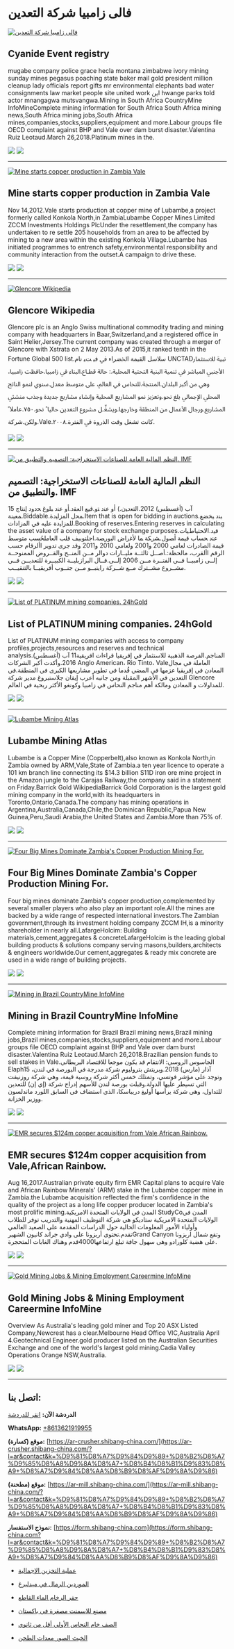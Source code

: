 # فالى زامبيا شركة التعدين

<a href="https://swt.shibang-china.com/?l=ar&img&k=%D9%81%D8%A7%D9%84%D9%89+%D8%B2%D8%A7%D9%85%D8%A8%D9%8A%D8%A7+%D8%B4%D8%B1%D9%83%D8%A9+%D8%A7%D9%84%D8%AA%D8%B9%D8%AF%D9%8A%D9%86" target="_blank">![فالى زامبيا شركة التعدين](http://static.shibang-china.com/all-800x300/299.jpg)</a>

## Cyanide Event registry
mugabe company police grace hecla montana zimbabwe ivory mining sunday mines pegasus poaching state baker mail gold president million cleanup lady officials report gifts mr environmental elephants bad water consignments law market people site united work این hwange parks told actor mnangagwa mutsvangwa.Mining in South Africa CountryMine InfoMineComplete mining information for South Africa South Africa mining news,South Africa mining jobs,South Africa mines,companies,stocks,suppliers,equipment and more.Labour groups file OECD complaint against BHP and Vale over dam burst disaster.Valentina Ruiz Leotaud.March 26,2018.Platinum mines in the.


<a href="https://whatsapp.shibangsoft.com/WhatsApp.php" target="_blank" title="WhatsApp">![](http://static.shibang-china.com/icon/whatsapp.png)</a> <a href="https://swt.shibang-china.com/?l=ar&icon&k=%D9%81%D8%A7%D9%84%D9%89+%D8%B2%D8%A7%D9%85%D8%A8%D9%8A%D8%A7+%D8%B4%D8%B1%D9%83%D8%A9+%D8%A7%D9%84%D8%AA%D8%B9%D8%AF%D9%8A%D9%86" target="_blank">![](http://static.shibang-china.com/icon/chat-ar.png)</a>

---

<a href="https://swt.shibang-china.com/?l=ar&img&k=%D9%81%D8%A7%D9%84%D9%89+%D8%B2%D8%A7%D9%85%D8%A8%D9%8A%D8%A7+%D8%B4%D8%B1%D9%83%D8%A9+%D8%A7%D9%84%D8%AA%D8%B9%D8%AF%D9%8A%D9%86" target="_blank">![Mine starts copper production in Zambia Vale](http://static.shibang-china.com/all-800x300/549.jpg)</a>

## Mine starts copper production in Zambia Vale
Nov 14,2012.Vale starts production at copper mine of Lubambe,a project formerly called Konkola North,in Zambia​Lubambe Copper Mines Limited ZCCM Investments Holdings PlcUnder the resettlement,the company has undertaken to re settle 205 households from an area to be affected by mining to a new area within the existing Konkola Village.Lubambe has initiated programmes to entrench safety,environmental responsibility and community interaction from the outset.A campaign to drive these.


<a href="https://whatsapp.shibangsoft.com/WhatsApp.php" target="_blank" title="WhatsApp">![](http://static.shibang-china.com/icon/whatsapp.png)</a> <a href="https://swt.shibang-china.com/?l=ar&icon&k=%D9%81%D8%A7%D9%84%D9%89+%D8%B2%D8%A7%D9%85%D8%A8%D9%8A%D8%A7+%D8%B4%D8%B1%D9%83%D8%A9+%D8%A7%D9%84%D8%AA%D8%B9%D8%AF%D9%8A%D9%86" target="_blank">![](http://static.shibang-china.com/icon/chat-ar.png)</a>

---

<a href="https://swt.shibang-china.com/?l=ar&img&k=%D9%81%D8%A7%D9%84%D9%89+%D8%B2%D8%A7%D9%85%D8%A8%D9%8A%D8%A7+%D8%B4%D8%B1%D9%83%D8%A9+%D8%A7%D9%84%D8%AA%D8%B9%D8%AF%D9%8A%D9%86" target="_blank">![Glencore Wikipedia](http://static.shibang-china.com/all-800x300/91.jpg)</a>

## Glencore Wikipedia
Glencore plc is an Anglo Swiss multinational commodity trading and mining company with headquarters in Baar,Switzerland,and a registered office in Saint Helier,Jersey.The current company was created through a merger of Glencore with Xstrata on 2 May 2013.As of 2015,it ranked tenth in the Fortune Global 500 list.ﺳﻼﺳﻞ ﺍﻟﻘﻴﻤﺔ ﺍﳋﻀﺮﺍﺀ ﰲ ﻓﻴ ﺖﻴ ﻧﺎﻡ UNCTADﻧﺒﻴﺔ ﻟﻼﺳﺘﺜﻤﺎﺭ ﺍﻷﺟﻨﱯ ﺍﳌﺒﺎﺷﺮ ﰲ ﺗﻨﻤﻴﺔ ﺍﻟﺒﻨﻴﺔ ﺍﻟﺘﺤﺘﻴﺔ ﺍﶈﻠﻴﺔ.: ﺣﺎﻟﺔ ﻗﻄـﺎﻉ.ﺍﻟﺒﻨﺎﺀ ﰲ ﺯﺍﻣﺒﻴﺎ.ﺣﺎﻓﻈﺖ ﺯﺍﻣﺒﻴﺎ، ﻭﻫﻲ ﻣﻦ ﺃﻛﱪ ﺍﻟﺒﻠﺪﺍﻥ.ﺍﳌﻨﺘﺠﺔ.ﻟﻠﻨﺤﺎﺱ ﰲ ﺍﻟﻌﺎﱂ، ﻋﻠﻰ ﻣﺘﻮﺳﻂ ﻣﻌﺪﻝ.ﺳﻨﻮﻱ ﻟﻨﻤﻮ ﺍﻟﻨﺎﺗﺞ ﺍﶈﻠﻲ ﺍﻹﲨﺎﱄ ﺑﻠﻎ ﳓﻮ.ﻭﺗﻌﺰﻳﺰ ﳕﻮ ﺍﳌﺸﺎﺭﻳﻊ ﺍﶈﻠﻴﺔ ﻭﺇﻧﺸﺎﺀ ﻣﺸﺎﺭﻳﻊ ﺟﺪﻳﺪﺓ ﻭﺟﺬﺏ ﻣﻨﺸﺌﻲ ﺍﳌﺸﺎﺭﻳﻊ.ﻭﺭﺟﺎﻝ ﺍﻷﻋﻤﺎﻝ ﻣﻦ ﺍﳌﻨﻄﻘﺔ ﻭﺧﺎﺭﺟﻬﺎ.ﻭﻳﺸﻐﱢ.ﻞ ﻣﺸﺮﻭﻉ ﺍﻟﺘﻌﺪﻳﻦ ﺣﺎﻟﻴﺎﹰ ﳓﻮ.٧٥٠.ﻋﺎﻣﻼﹰ ﻭﻟﻜﻦ.ﺷﺮﻛﺔ.Vale.ﻛﺎﻧﺖ ﺗﺸﻐﻞ ﻭﻗﺖ ﺍﻟﺬﺭﻭﺓ ﰲ ﺍﻟﻔﺘﺮﺓ.٢٠٠٨.


<a href="https://whatsapp.shibangsoft.com/WhatsApp.php" target="_blank" title="WhatsApp">![](http://static.shibang-china.com/icon/whatsapp.png)</a> <a href="https://swt.shibang-china.com/?l=ar&icon&k=%D9%81%D8%A7%D9%84%D9%89+%D8%B2%D8%A7%D9%85%D8%A8%D9%8A%D8%A7+%D8%B4%D8%B1%D9%83%D8%A9+%D8%A7%D9%84%D8%AA%D8%B9%D8%AF%D9%8A%D9%86" target="_blank">![](http://static.shibang-china.com/icon/chat-ar.png)</a>

---

<a href="https://swt.shibang-china.com/?l=ar&img&k=%D9%81%D8%A7%D9%84%D9%89+%D8%B2%D8%A7%D9%85%D8%A8%D9%8A%D8%A7+%D8%B4%D8%B1%D9%83%D8%A9+%D8%A7%D9%84%D8%AA%D8%B9%D8%AF%D9%8A%D9%86" target="_blank">![النظم المالية العامة للصناعات الاستخراجية: التصميم والتطبيق من. IMF](http://static.shibang-china.com/all-800x300/356.jpg)</a>

## النظم المالية العامة للصناعات الاستخراجية: التصميم والتطبيق من. IMF
15 آب (أغسطس) 2012.ﺍﻟﺘﻌﺩﻴﻥ.) ﺃﻭ ﻋﻨﺩ ﺘﻭ.ﻗﻴﻊ ﺍﻟﻌﻘﺩ.ﺃﻭ ﻋﻨﺩ ﺒﻠﻭﻍ ﺤﺩﻭﺩ ﺇﻨﺘﺎﺝ ﻤﻌﻴﻨﺔ.Biddable.ﻤﺤل ﺍﻟﻤﺯﺍﻴﺩﺓ.Item that is open for bidding in auctions.ﺒﻨﺩ ﻴﺨﻀﻊ ﻟﻠﻤﺯﺍﻴﺩﺓ ﻋﻠﻴﻪ ﻓﻲ ﺍﻟﻤﺯﺍﺩﺍﺕ.Booking of reserves.Entering reserves in calculating the asset value of a company for stock exchange purposes.ﻗﻴﺩ.ﺍﻻﺤﺘﻴﺎﻁﻴﺎﺕ ﻋﻨﺩ ﺤﺴﺎﺏ ﻗﻴﻤﺔ ﺃﺼﻭل.ﺸﺭﻜﺔ ﻤﺎ ﻷﻏﺭﺍﺽ ﺍﻟﺒﻭﺭﺼﺔ.اجلنوبيف قلب العاملحُسب متوسط قيمة الصادرات لعامي 2000 و2001 ولعامي 2010 و2011 وقد جرى تدوير األرقام حسب الرقم األقرب، مالحظة:.أصــل ثالثــة مليــارات دوالر مــن المنــح والقــروض الممنوحــة إلــى زامبيــا فــي الفتــرة مــن 2006 إلــى.فــال البرازيليــة الكبيــرة للتعديــن فــي مشــروع مشــترك مــع شــركة راينبــو مــن جنــوب أفريقيــا بالتنقيــب.


<a href="https://whatsapp.shibangsoft.com/WhatsApp.php" target="_blank" title="WhatsApp">![](http://static.shibang-china.com/icon/whatsapp.png)</a> <a href="https://swt.shibang-china.com/?l=ar&icon&k=%D9%81%D8%A7%D9%84%D9%89+%D8%B2%D8%A7%D9%85%D8%A8%D9%8A%D8%A7+%D8%B4%D8%B1%D9%83%D8%A9+%D8%A7%D9%84%D8%AA%D8%B9%D8%AF%D9%8A%D9%86" target="_blank">![](http://static.shibang-china.com/icon/chat-ar.png)</a>

---

<a href="https://swt.shibang-china.com/?l=ar&img&k=%D9%81%D8%A7%D9%84%D9%89+%D8%B2%D8%A7%D9%85%D8%A8%D9%8A%D8%A7+%D8%B4%D8%B1%D9%83%D8%A9+%D8%A7%D9%84%D8%AA%D8%B9%D8%AF%D9%8A%D9%86" target="_blank">![List of PLATINUM mining companies. 24hGold](http://static.shibang-china.com/all-800x300/1293.jpg)</a>

## List of PLATINUM mining companies. 24hGold
List of PLATINUM mining companies with access to company profiles,projects,resources and reserves and technical analysis.المناجم.الفرصة الذهبية للاستثمار في إفريقيا قراءات افريقية11 آب (أغسطس) 2016.وأكدت أكبر الشركات Anglo American، Rio Tinto، Valeالعاملة في مجال المعادن في إفريقيا عزمها في المضي قُدما في تطوير مشاريعها الكبرى في المنطقة.في التعدين في الأشهر المقبلة ومن جانبه أعرب إيفان جلاسنبروغ مدير شركة Glencore للمداولات و المعادن ومالكة أهم مناجم النحاس في زامبيا وكونغو الأكثر ربحية في العالم.


<a href="https://whatsapp.shibangsoft.com/WhatsApp.php" target="_blank" title="WhatsApp">![](http://static.shibang-china.com/icon/whatsapp.png)</a> <a href="https://swt.shibang-china.com/?l=ar&icon&k=%D9%81%D8%A7%D9%84%D9%89+%D8%B2%D8%A7%D9%85%D8%A8%D9%8A%D8%A7+%D8%B4%D8%B1%D9%83%D8%A9+%D8%A7%D9%84%D8%AA%D8%B9%D8%AF%D9%8A%D9%86" target="_blank">![](http://static.shibang-china.com/icon/chat-ar.png)</a>

---

<a href="https://swt.shibang-china.com/?l=ar&img&k=%D9%81%D8%A7%D9%84%D9%89+%D8%B2%D8%A7%D9%85%D8%A8%D9%8A%D8%A7+%D8%B4%D8%B1%D9%83%D8%A9+%D8%A7%D9%84%D8%AA%D8%B9%D8%AF%D9%8A%D9%86" target="_blank">![Lubambe Mining Atlas](http://static.shibang-china.com/all-800x300/1194.jpg)</a>

## Lubambe Mining Atlas
Lubambe is a Copper Mine (Copperbelt),also known as Konkola North,in Zambia owned by ARM,Vale,State of Zambia.a ten year licence to operate a 101 km branch line connecting its $14.3 billion S11D iron ore mine project in the Amazon jungle to the Carajas Railway,the company said in a statement on Friday.Barrick Gold WikipediaBarrick Gold Corporation is the largest gold mining company in the world,with its headquarters in Toronto,Ontario,Canada.The company has mining operations in Argentina,Australia,Canada,Chile,the Dominican Republic,Papua New Guinea,Peru,Saudi Arabia,the United States and Zambia.More than 75% of.


<a href="https://whatsapp.shibangsoft.com/WhatsApp.php" target="_blank" title="WhatsApp">![](http://static.shibang-china.com/icon/whatsapp.png)</a> <a href="https://swt.shibang-china.com/?l=ar&icon&k=%D9%81%D8%A7%D9%84%D9%89+%D8%B2%D8%A7%D9%85%D8%A8%D9%8A%D8%A7+%D8%B4%D8%B1%D9%83%D8%A9+%D8%A7%D9%84%D8%AA%D8%B9%D8%AF%D9%8A%D9%86" target="_blank">![](http://static.shibang-china.com/icon/chat-ar.png)</a>

---

<a href="https://swt.shibang-china.com/?l=ar&img&k=%D9%81%D8%A7%D9%84%D9%89+%D8%B2%D8%A7%D9%85%D8%A8%D9%8A%D8%A7+%D8%B4%D8%B1%D9%83%D8%A9+%D8%A7%D9%84%D8%AA%D8%B9%D8%AF%D9%8A%D9%86" target="_blank">![Four Big Mines Dominate Zambia&#39;s Copper Production Mining For.](http://static.shibang-china.com/all-800x300/262.jpg)</a>

## Four Big Mines Dominate Zambia&#39;s Copper Production Mining For.
Four big mines dominate Zambia&#39;s copper production,complemented by several smaller players who also play an important role.All the mines are backed by a wide range of respected international investors.The Zambian government,through its investment holding company ZCCM IH,is a minority shareholder in nearly all.LafargeHolcim: Building materials,cement,aggregates &amp; concreteLafargeHolcim is the leading global building products &amp; solutions company serving masons,builders,architects &amp; engineers worldwide.Our cement,aggregates &amp; ready mix concrete are used in a wide range of building projects.


<a href="https://whatsapp.shibangsoft.com/WhatsApp.php" target="_blank" title="WhatsApp">![](http://static.shibang-china.com/icon/whatsapp.png)</a> <a href="https://swt.shibang-china.com/?l=ar&icon&k=%D9%81%D8%A7%D9%84%D9%89+%D8%B2%D8%A7%D9%85%D8%A8%D9%8A%D8%A7+%D8%B4%D8%B1%D9%83%D8%A9+%D8%A7%D9%84%D8%AA%D8%B9%D8%AF%D9%8A%D9%86" target="_blank">![](http://static.shibang-china.com/icon/chat-ar.png)</a>

---

<a href="https://swt.shibang-china.com/?l=ar&img&k=%D9%81%D8%A7%D9%84%D9%89+%D8%B2%D8%A7%D9%85%D8%A8%D9%8A%D8%A7+%D8%B4%D8%B1%D9%83%D8%A9+%D8%A7%D9%84%D8%AA%D8%B9%D8%AF%D9%8A%D9%86" target="_blank">![Mining in Brazil CountryMine InfoMine](http://static.shibang-china.com/all-800x300/653.jpg)</a>

## Mining in Brazil CountryMine InfoMine
Complete mining information for Brazil Brazil mining news,Brazil mining jobs,Brazil mines,companies,stocks,suppliers,equipment and more.Labour groups file OECD complaint against BHP and Vale over dam burst disaster.Valentina Ruiz Leotaud.March 26,2018.Brazilian pension funds to sell stakes in Vale.الجاسوس الروسي: الانتقام قد يكون موجعا للاقتصاد البريطاني Elaph15 آذار (مارس) 2018.وبريتش بتروليوم شركة مدرجة في البورصة في لندن، وتوجد على مؤشر فوتسي، وتمتلك خمس أكثر شركة روسية قيمة، وهي شركة روزنيفت التي تسيطر عليها الدولة.وقبلت بورصة لندن للأسهم إدراج شركة (إي إن) للتعدين للتداول، وهي شركة يرأسها أوليغ دريباسكا، الذي استضاف في السابق اللورد ماندلسون ووزير الخزانة.


<a href="https://whatsapp.shibangsoft.com/WhatsApp.php" target="_blank" title="WhatsApp">![](http://static.shibang-china.com/icon/whatsapp.png)</a> <a href="https://swt.shibang-china.com/?l=ar&icon&k=%D9%81%D8%A7%D9%84%D9%89+%D8%B2%D8%A7%D9%85%D8%A8%D9%8A%D8%A7+%D8%B4%D8%B1%D9%83%D8%A9+%D8%A7%D9%84%D8%AA%D8%B9%D8%AF%D9%8A%D9%86" target="_blank">![](http://static.shibang-china.com/icon/chat-ar.png)</a>

---

<a href="https://swt.shibang-china.com/?l=ar&img&k=%D9%81%D8%A7%D9%84%D9%89+%D8%B2%D8%A7%D9%85%D8%A8%D9%8A%D8%A7+%D8%B4%D8%B1%D9%83%D8%A9+%D8%A7%D9%84%D8%AA%D8%B9%D8%AF%D9%8A%D9%86" target="_blank">![EMR secures $124m copper acquisition from Vale,African Rainbow.](http://static.shibang-china.com/all-800x300/531.jpg)</a>

## EMR secures $124m copper acquisition from Vale,African Rainbow.
Aug 16,2017.Australian private equity firm EMR Capital plans to acquire Vale and African Rainbow Minerals&#39; (ARM) stake in the Lubambe copper mine in Zambia.the Lubambe acquisition reflected the firm&#39;s confidence in the quality of the project as a long life copper producer located in Zambia&#39;s most prolific mining.المدن في الولایات المتحدة الامریکیة StudyCoالمدن في الولایات المتحدة الامریکیة ستاديكو هي شركة التوظيف المهنية والتدريب توفر للطلاب وأولياء الأمور المعلومات الحالية حول الدراسات المقدمة على الصعيد العالمي تقدم.تحتوى أريزونا على وادي جراند كانيون الشهيرGrand Canyon وتقع شمال اريزونا على هضبة كلورادو وهى سهول جافة تبلغ ارتفاعها4000قدم وهناك الغابات المتحجرة.


<a href="https://whatsapp.shibangsoft.com/WhatsApp.php" target="_blank" title="WhatsApp">![](http://static.shibang-china.com/icon/whatsapp.png)</a> <a href="https://swt.shibang-china.com/?l=ar&icon&k=%D9%81%D8%A7%D9%84%D9%89+%D8%B2%D8%A7%D9%85%D8%A8%D9%8A%D8%A7+%D8%B4%D8%B1%D9%83%D8%A9+%D8%A7%D9%84%D8%AA%D8%B9%D8%AF%D9%8A%D9%86" target="_blank">![](http://static.shibang-china.com/icon/chat-ar.png)</a>

---

<a href="https://swt.shibang-china.com/?l=ar&img&k=%D9%81%D8%A7%D9%84%D9%89+%D8%B2%D8%A7%D9%85%D8%A8%D9%8A%D8%A7+%D8%B4%D8%B1%D9%83%D8%A9+%D8%A7%D9%84%D8%AA%D8%B9%D8%AF%D9%8A%D9%86" target="_blank">![Gold Mining Jobs &amp; Mining Employment Careermine InfoMine](http://static.shibang-china.com/all-800x300/983.jpg)</a>

## Gold Mining Jobs &amp; Mining Employment Careermine InfoMine
Overview As Australia&#39;s leading gold miner and Top 20 ASX Listed Company,Newcrest has a clear.Melbourne Head Office VIC,Australia April 4.Geotechnical Engineer.gold producer listed on the Australian Securities Exchange and one of the world&#39;s largest gold mining.Cadia Valley Operations Orange NSW,Australia.

<a href="https://whatsapp.shibangsoft.com/WhatsApp.php" target="_blank" title="WhatsApp">![](http://static.shibang-china.com/icon/whatsapp.png)</a> <a href="https://swt.shibang-china.com/?l=ar&icon&k=%D9%81%D8%A7%D9%84%D9%89+%D8%B2%D8%A7%D9%85%D8%A8%D9%8A%D8%A7+%D8%B4%D8%B1%D9%83%D8%A9+%D8%A7%D9%84%D8%AA%D8%B9%D8%AF%D9%8A%D9%86" target="_blank">![](http://static.shibang-china.com/icon/chat-ar.png)</a>

---
## اتصل بنا:

**الدردشة الآن:** [انقر للدردشة](https://swt.shibang-china.com?l=ar&contact&k=%D9%81%D8%A7%D9%84%D9%89+%D8%B2%D8%A7%D9%85%D8%A8%D9%8A%D8%A7+%D8%B4%D8%B1%D9%83%D8%A9+%D8%A7%D9%84%D8%AA%D8%B9%D8%AF%D9%8A%D9%86)

**WhatsApp:**  [+8613621919955](https://whatsapp.shibangsoft.com/WhatsApp.php)

**موقع (كسارة):** [https://ar-crusher.shibang-china.com/](https://ar-crusher.shibang-china.com/?l=ar&contact&k=%D9%81%D8%A7%D9%84%D9%89+%D8%B2%D8%A7%D9%85%D8%A8%D9%8A%D8%A7+%D8%B4%D8%B1%D9%83%D8%A9+%D8%A7%D9%84%D8%AA%D8%B9%D8%AF%D9%8A%D9%86)

**موقع (مطحنة):** [https://ar-mill.shibang-china.com/](https://ar-mill.shibang-china.com/?l=ar&contact&k=%D9%81%D8%A7%D9%84%D9%89+%D8%B2%D8%A7%D9%85%D8%A8%D9%8A%D8%A7+%D8%B4%D8%B1%D9%83%D8%A9+%D8%A7%D9%84%D8%AA%D8%B9%D8%AF%D9%8A%D9%86)

**نموذج الاستفسار:** [https://form.shibang-china.com](https://form.shibang-china.com?l=ar&contact&k=%D9%81%D8%A7%D9%84%D9%89+%D8%B2%D8%A7%D9%85%D8%A8%D9%8A%D8%A7+%D8%B4%D8%B1%D9%83%D8%A9+%D8%A7%D9%84%D8%AA%D8%B9%D8%AF%D9%8A%D9%86)

* [عملية التخزين الإجمالية](../22/%D8%B9%D9%85%D9%84%D9%8A%D8%A9%20%D8%A7%D9%84%D8%AA%D8%AE%D8%B2%D9%8A%D9%86%20%D8%A7%D9%84%D8%A5%D8%AC%D9%85%D8%A7%D9%84%D9%8A%D8%A9.md)

* [الموردين الرمال في ميدلبرغ](../21/%D8%A7%D9%84%D9%85%D9%88%D8%B1%D8%AF%D9%8A%D9%86%20%D8%A7%D9%84%D8%B1%D9%85%D8%A7%D9%84%20%D9%81%D9%8A%20%D9%85%D9%8A%D8%AF%D9%84%D8%A8%D8%B1%D8%BA.md)

* [حفر الرخام الماء القاطع](../22/%D8%AD%D9%81%D8%B1%20%D8%A7%D9%84%D8%B1%D8%AE%D8%A7%D9%85%20%D8%A7%D9%84%D9%85%D8%A7%D8%A1%20%D8%A7%D9%84%D9%82%D8%A7%D8%B7%D8%B9.md)

* [مصنع للاسمنت مصغرة في باكستان](../23/%D9%85%D8%B5%D9%86%D8%B9%20%D9%84%D9%84%D8%A7%D8%B3%D9%85%D9%86%D8%AA%20%D9%85%D8%B5%D8%BA%D8%B1%D8%A9%20%D9%81%D9%8A%20%D8%A8%D8%A7%D9%83%D8%B3%D8%AA%D8%A7%D9%86.md)

* [الصف خام النحاس الأولي أقل من ثانوي](../24/%D8%A7%D9%84%D8%B5%D9%81%20%D8%AE%D8%A7%D9%85%20%D8%A7%D9%84%D9%86%D8%AD%D8%A7%D8%B3%20%D8%A7%D9%84%D8%A3%D9%88%D9%84%D9%8A%20%D8%A3%D9%82%D9%84%20%D9%85%D9%86%20%D8%AB%D8%A7%D9%86%D9%88%D9%8A.md)

* [الخبث الصور معدات الطحن](../22/%D8%A7%D9%84%D8%AE%D8%A8%D8%AB%20%D8%A7%D9%84%D8%B5%D9%88%D8%B1%20%D9%85%D8%B9%D8%AF%D8%A7%D8%AA%20%D8%A7%D9%84%D8%B7%D8%AD%D9%86.md)